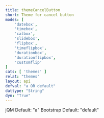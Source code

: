 ```yaml
---
title: themeCancelButton
short: Theme for cancel button
modes: [
	'datebox',
	'timebox',
	'calbox',
	'slidebox',
	'flipbox',
	'timeflipbox',
	'durationbox',
	'durationflipbox',
	'customflip'
]
cats: [ 'themes' ]
relat: "themes"
layout: api
defval: "a OR default"
dattype: "String"
dyn: "True"
---
```


jQM Default: "a"
Bootstrap Default: "default"